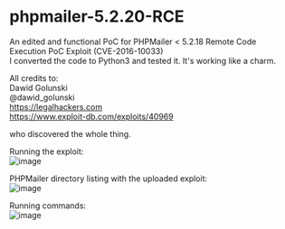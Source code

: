 # phpmailer-5.2.20-RCE
An edited and functional PoC for PHPMailer < 5.2.18 Remote Code Execution PoC Exploit (CVE-2016-10033)  
I converted the code to Python3 and tested it. It's working like a charm.

All credits to:  
Dawid Golunski  
@dawid_golunski  
https://legalhackers.com  
https://www.exploit-db.com/exploits/40969  
  
who discovered the whole thing.

Running the exploit:  
![image](https://github.com/paulogmota/phpmailer-5.2.20-RCE/assets/44026675/9a7203f1-18de-431c-b319-c7ca6c732c6c)

PHPMailer directory listing with the uploaded exploit:  
![image](https://github.com/paulogmota/phpmailer-5.2.20-RCE/assets/44026675/79f12efb-8648-4978-95ab-c69afaaad7c7)

Running commands:  
![image](https://github.com/paulogmota/phpmailer-5.2.20-RCE/assets/44026675/4f7f86bc-76cf-4cfe-bf29-3ad9608b688b)

